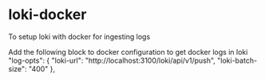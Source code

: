 # loki-docker
To setup loki with docker for ingesting logs

Add the following block to docker configuration to get docker logs in loki
"log-opts": {
    "loki-url": "http://localhost:3100/loki/api/v1/push",
        "loki-batch-size": "400"
          },
